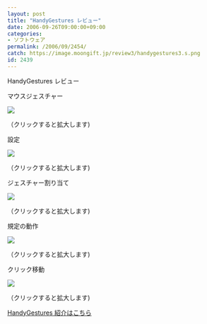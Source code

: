 ```yaml
---
layout: post
title: "HandyGestures レビュー"
date: 2006-09-26T09:00:00+09:00
categories:
- ソフトウェア
permalink: /2006/09/2454/
catch: https://image.moongift.jp/review3/handygestures3.s.png
id: 2439
---
```

HandyGestures レビュー  
<!--more-->

マウスジェスチャー

  

[![](https://image.moongift.jp/review3/handygestures1.s.png)](https://image.moongift.jp/review3/handygestures1.png)  
  
（クリックすると拡大します)

  

設定

  

[![](https://image.moongift.jp/review3/handygestures2.s.png)](https://image.moongift.jp/review3/handygestures2.png)  
  
（クリックすると拡大します)

  

ジェスチャー割り当て

  

[![](https://image.moongift.jp/review3/handygestures3.s.png)](https://image.moongift.jp/review3/handygestures3.png)  
  
（クリックすると拡大します)

  

規定の動作

  

[![](https://image.moongift.jp/review3/handygestures4.s.png)](https://image.moongift.jp/review3/handygestures4.png)  
  
（クリックすると拡大します)

  

クリック移動

  

[![](https://image.moongift.jp/review3/handygestures5.s.png)](https://image.moongift.jp/review3/handygestures5.png)  
  
（クリックすると拡大します)

  

[HandyGestures 紹介はこちら](http://fw.moongift.jp/intro/i-2453.html)

